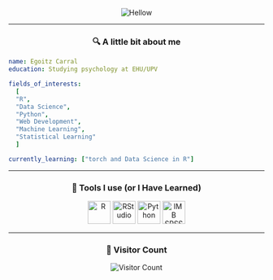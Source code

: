 <p align="center">
<img
  src="https://capsule-render.vercel.app/api?text=Hello!&animation=fadeIn&type=waving&color=auto&height=100" alt="Hellow"/>
</p>

---

<h3 align="center">🔍 A little bit about me</h3> 

```yaml
name: Egoitz Carral
education: Studying psychology at EHU/UPV

fields_of_interests:
  [
  "R",
  "Data Science",
  "Python",
  "Web Development",
  "Machine Learning",
  "Statistical Learning"
  ]

currently_learning: ["torch and Data Science in R"]
```

---

<h3 align="center">📡 Tools I use (or I Have Learned)</h3>

<p align="center">
<img
src="https://cdn.jsdelivr.net/gh/devicons/devicon/icons/r/r-original.svg" alt="R" width="45" height="45"/>
<img
src="https://cdn.jsdelivr.net/gh/devicons/devicon/icons/rstudio/rstudio-original.svg" alt="RStudio" width="45" height="45"/>
<img
src="https://cdn.jsdelivr.net/gh/devicons/devicon/icons/python/python-plain.svg" alt="Python" width="45" height="45"/>
<img
src="https://cdn.jsdelivr.net/gh/devicons/devicon/icons/spss/spss-original.svg" alt="IMB SPSS" width="45" height="45"/>
</p>

---

<h3 align="center">👀 Visitor Count</h3>
<p align="center">
  <img
    src="https://profile-counter.glitch.me/Egoitzct/count.svg" alt="Visitor Count"/>
</p>
